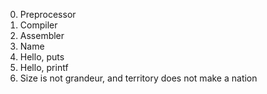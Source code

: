 
0. Preprocessor
1. Compiler
2. Assembler
3. Name
4. Hello, puts
5. Hello, printf
6. Size is not grandeur, and territory does not make a nation
